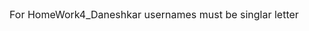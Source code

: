 <!DOCTYPE html>
<html>
  <head>
  </head>
  <body>
  <p style="font-size: 16;">For HomeWork4_Daneshkar usernames must be singlar letter</p>
  </body>
</html> 
